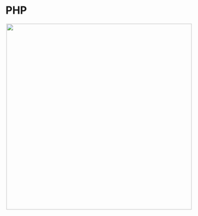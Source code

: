 # PHP
<div align="center">
<img src="https://user-images.githubusercontent.com/55052628/102005097-848aba80-3d59-11eb-85f7-093081ba83d2.png" width="500px;" />
</div>
